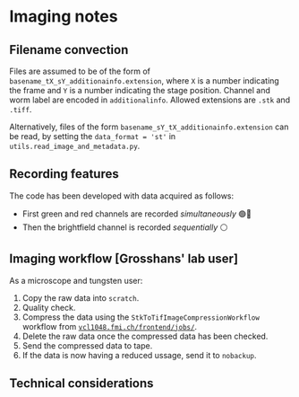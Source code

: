 # Imaging notes

## Filename convection
Files are assumed to be of the form of <code>basename_tX_sY_additionainfo.extension</code>, where <code>X</code> is a number indicating the frame and <code>Y</code> is a number indicating the stage position. Channel and worm label are encoded in <code>additionalinfo</code>. Allowed extensions are <code>.stk</code> and <code>.tiff</code>.

Alternatively, files of the form <code>basename_sY_tX_additionainfo.extension</code> can be read, by setting the <code>data_format = 'st'</code> in <code>utils.read_image_and_metadata.py</code>.

## Recording features
The code has been developed with data acquired as follows:
- First green and red channels are recorded _simultaneously_ 🟢🔴
- Then the brightfield channel is recorded _sequentially_ ⚪

## Imaging workflow \[Grosshans' lab user\]
As a microscope and tungsten user:
1. Copy the raw data into <code>scratch</code>.
2. Quality check.
3. Compress the data using the <code>StkToTifImageCompressionWorkflow</code> workflow from <code><html><a href= vcl1048.fmi.ch/frontend/jobs>vcl1048.fmi.ch/frontend/jobs/</a></html></code>.
4. Delete the raw data once the compressed data has been checked.
5. Send the compressed data to tape.
6. If the data is now having a reduced ussage, send it to <code>nobackup</code>.

## Technical considerations
